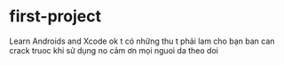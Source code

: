 # first-project
Learn Androids and Xcode
ok t có những thu t phải lam cho bạn
ban can crack truoc khi sử dụng no
cảm ơn mọi nguoi da theo doi
